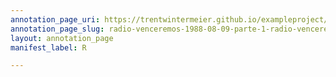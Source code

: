 ```yaml
---
annotation_page_uri: https://trentwintermeier.github.io/exampleproject/annotations/radio-venceremos-1988-08-09-parte-1-radio-venceremos-1988-08-09-parte-1-canvas-1-13-848876.json
annotation_page_slug: radio-venceremos-1988-08-09-parte-1-radio-venceremos-1988-08-09-parte-1-canvas-1-13-848876
layout: annotation_page
manifest_label: R

---
```

